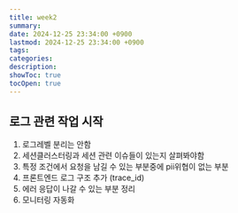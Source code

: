 ```yaml
---
title: week2
summary: 
date: 2024-12-25 23:34:00 +0900
lastmod: 2024-12-25 23:34:00 +0900
tags: 
categories: 
description: 
showToc: true
tocOpen: true
---
```


## 로그 관련 작업 시작

1. 로그레벨 분리는 안함
2. 세션클러스터링과 세션 관련 이슈들이 있는지 살펴봐야함
3. 특정 조건에서 요청을 남길 수 있는 부분중에 pii위협이 없는 부분
4. 프론트엔드 로그 구조 추가 (trace_id)
5. 에러 응답이 나갈 수 있는 부분 정리
6. 모니터링 자동화
